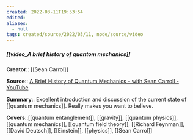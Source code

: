 ```yaml
---
created: 2022-03-11T19:53:54 
edited: 
aliases:
  - null
tags: created/source/2022/03/11, node/source/video
---
```


##### [[video_A brief history of quantom mechanics]]

**Creator**:: [[Sean Carrol]]
 
**Source**:: [A Brief History of Quantum Mechanics - with Sean Carroll - YouTube](https://www.youtube.com/watch?v=5hVmeOCJjOU)

**Summary**:: Excellent introduction and discussion of the current state of [[quantum mechanics]]. Really makes you want to believe.

**Covers**::[[quantum entanglement]], [[gravity]], [[quantum physics]], [[quantum mechanics]], [[quantum field theory]], [[Richard Feynman]], [[David Deutsch]], [[Einstein]], [[physics]], [[Sean Carrol]]

